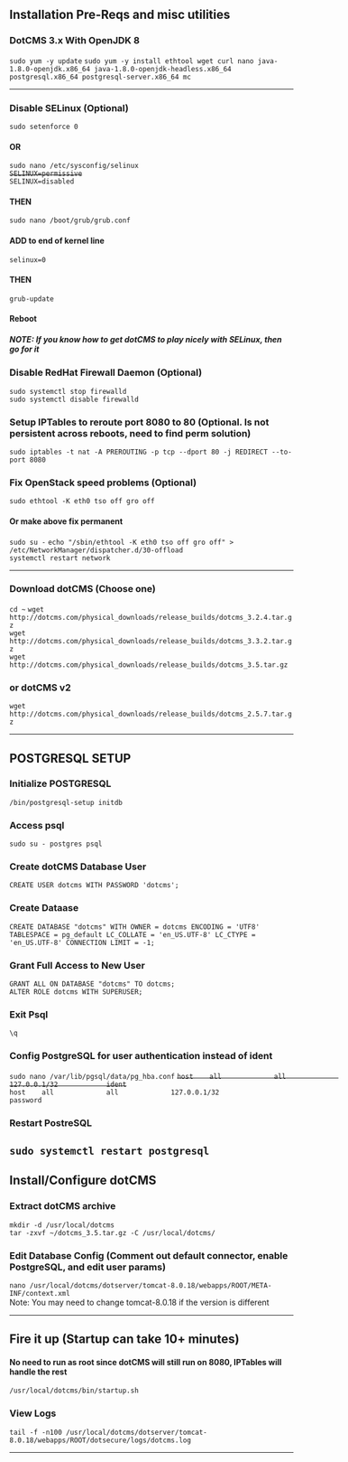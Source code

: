 ## Installation Pre-Reqs and misc utilities
### DotCMS 3.x With OpenJDK 8
`sudo yum -y update`
`sudo yum -y install ethtool wget curl nano java-1.8.0-openjdk.x86_64 java-1.8.0-openjdk-headless.x86_64 postgresql.x86_64 postgresql-server.x86_64 mc`

---

### Disable SELinux (Optional)
`sudo setenforce 0`
#### OR
`sudo nano /etc/sysconfig/selinux`<br>
~~`SELINUX=permissive`~~<br>
`SELINUX=disabled`
#### THEN
`sudo nano /boot/grub/grub.conf`
#### ADD to end of kernel line
`selinux=0`
#### THEN
`grub-update`
#### Reboot


##### NOTE: If you know how to get dotCMS to play nicely with SELinux, then go for it

### Disable RedHat Firewall Daemon (Optional)
`sudo systemctl stop firewalld`<br>
`sudo systemctl disable firewalld`

### Setup IPTables to reroute port 8080 to 80 (Optional. Is not persistent across reboots, need to find perm solution)
`sudo iptables -t nat -A PREROUTING -p tcp --dport 80 -j REDIRECT --to-port 8080`

### Fix OpenStack speed problems (Optional)
`sudo ethtool -K eth0 tso off gro off`

#### Or make above fix permanent
`sudo su -`
`echo "/sbin/ethtool -K eth0 tso off gro off" > /etc/NetworkManager/dispatcher.d/30-offload`<br>
`systemctl restart network`


---

### Download dotCMS (Choose one)
`cd ~`
`wget http://dotcms.com/physical_downloads/release_builds/dotcms_3.2.4.tar.gz`<br>
`wget http://dotcms.com/physical_downloads/release_builds/dotcms_3.3.2.tar.gz`<br>
`wget http://dotcms.com/physical_downloads/release_builds/dotcms_3.5.tar.gz`<br>
### or dotCMS v2
`wget http://dotcms.com/physical_downloads/release_builds/dotcms_2.5.7.tar.gz`<br>

---

## POSTGRESQL SETUP

### Initialize POSTGRESQL
`/bin/postgresql-setup initdb`

### Access psql
`sudo su - postgres
psql`

### Create dotCMS Database User
`CREATE USER dotcms WITH PASSWORD 'dotcms';`

### Create Dataase
`CREATE DATABASE "dotcms" WITH OWNER = dotcms ENCODING = 'UTF8' TABLESPACE = pg_default LC_COLLATE = 'en_US.UTF-8' LC_CTYPE = 'en_US.UTF-8' CONNECTION LIMIT = -1;`

### Grant Full Access to New User
`GRANT ALL ON DATABASE "dotcms" TO dotcms;`<br>
`ALTER ROLE dotcms WITH SUPERUSER;`

### Exit Psql
`\q`

### Config PostgreSQL for user authentication instead of ident
`sudo nano /var/lib/pgsql/data/pg_hba.conf`
~~`host    all             all             127.0.0.1/32            ident`~~<br>
`host    all             all             127.0.0.1/32            password`

### Restart PostreSQL
`sudo systemctl restart postgresql`
---

## Install/Configure dotCMS

### Extract dotCMS archive
`mkdir -d /usr/local/dotcms`<br>
`tar -zxvf ~/dotcms_3.5.tar.gz -C /usr/local/dotcms/`

### Edit Database Config (Comment out default connector, enable PostgreSQL, and edit user params)
`nano /usr/local/dotcms/dotserver/tomcat-8.0.18/webapps/ROOT/META-INF/context.xml`<br>
Note: You may need to change tomcat-8.0.18 if the version is different

---

## Fire it up (Startup can take 10+ minutes)
#### No need to run as root since dotCMS will still run on 8080, IPTables will handle the rest
`/usr/local/dotcms/bin/startup.sh`

### View Logs
`tail -f -n100 /usr/local/dotcms/dotserver/tomcat-8.0.18/webapps/ROOT/dotsecure/logs/dotcms.log`

---
